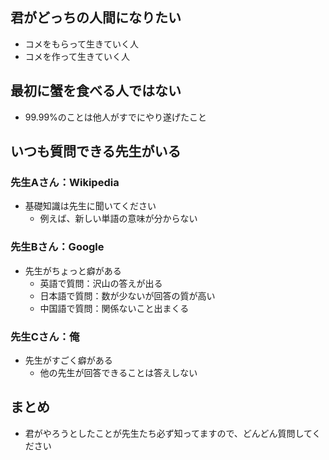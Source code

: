 ## 君がどっちの人間になりたい
* コメをもらって生きていく人
* コメを作って生きていく人

## 最初に蟹を食べる人ではない
* 99.99%のことは他人がすでにやり遂げたこと

## いつも質問できる先生がいる
### 先生Aさん：Wikipedia
* 基礎知識は先生に聞いてください
  * 例えば、新しい単語の意味が分からない

### 先生Bさん：Google
* 先生がちょっと癖がある
  * 英語で質問：沢山の答えが出る
  * 日本語で質問：数が少ないが回答の質が高い
  * 中国語で質問：関係ないこと出まくる

### 先生Cさん：俺
* 先生がすごく癖がある
  * 他の先生が回答できることは答えしない
  
## まとめ
* 君がやろうとしたことが先生たち必ず知ってますので、どんどん質問してください
